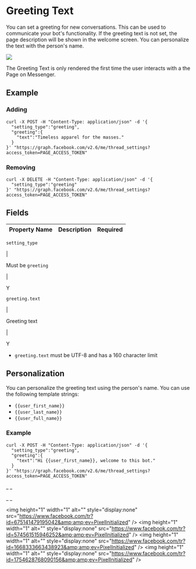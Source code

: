 #  Greeting Text

You can set a greeting for new conversations. This can be used to communicate
your bot's functionality. If the greeting text is not set, the page
description will be shown in the welcome screen. You can personalize the text
with the person's name.

![](https://scontent.xx.fbcdn.net/t39.2365-6/14287888_188235318253964_1078929636_n.png)

The Greeting Text is only rendered the first time the user interacts with a
the Page on Messenger.

##  Example

###  Adding

    
    
    curl -X POST -H "Content-Type: application/json" -d '{
      "setting_type":"greeting",
      "greeting":{
        "text":"Timeless apparel for the masses."
      }
    }' "https://graph.facebook.com/v2.6/me/thread_settings?access_token=PAGE_ACCESS_TOKEN"    

###  Removing

    
    
    curl -X DELETE -H "Content-Type: application/json" -d '{
      "setting_type":"greeting"
    }' "https://graph.facebook.com/v2.6/me/thread_settings?access_token=PAGE_ACCESS_TOKEN"   
        

##  Fields

Property Name  |  Description  |  Required  
---|---|---  
  
` setting_type `

|

Must be ` greeting `

|

Y  
  
` greeting.text `

|

Greeting text

|

Y  
  
  * ` greeting.text ` must be UTF-8 and has a 160 character limit 

##  Personalization

You can personalize the greeting text using the person's name. You can use the
following template strings:

  * ` {{user_first_name}} `
  * ` {{user_last_name}} `
  * ` {{user_full_name}} `

###  Example

    
    
    curl -X POST -H "Content-Type: application/json" -d '{
      "setting_type":"greeting",
      "greeting":{
        "text":"Hi {{user_first_name}}, welcome to this bot."
      }
    }' "https://graph.facebook.com/v2.6/me/thread_settings?access_token=PAGE_ACCESS_TOKEN"    

_ _

_ _

&lt;img height="1" width="1" alt="" style="display:none"
src="https://www.facebook.com/tr?id=675141479195042&amp;amp;ev=PixelInitialized"
/&gt; &lt;img height="1" width="1" alt="" style="display:none"
src="https://www.facebook.com/tr?id=574561515946252&amp;amp;ev=PixelInitialized"
/&gt; &lt;img height="1" width="1" alt="" style="display:none"
src="https://www.facebook.com/tr?id=1668333663438923&amp;amp;ev=PixelInitialized"
/&gt; &lt;img height="1" width="1" alt="" style="display:none"
src="https://www.facebook.com/tr?id=1754628768090156&amp;amp;ev=PixelInitialized"
/&gt;

